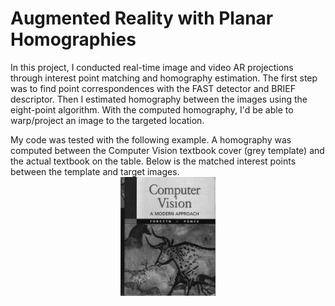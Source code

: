 # Augmented Reality with Planar Homographies
In this project, I conducted real-time image and video AR projections through interest point matching and homography estimation. The first step was to find point correspondences with the FAST detector and BRIEF descriptor. Then I estimated homography between the images using the eight-point algorithm. With the computed homography, I'd be able to warp/project an image to the targeted location. 

My code was tested with the following example. A homography was computed between the Computer Vision textbook cover (grey template) and the actual textbook on the table. Below is the matched interest points between the template and target images.
<img src="https://github.com/HonglingLei/Augmented-Reality-with-Planar-Homographies/blob/main/data/cv_cover.jpg" width="30%" style="display: block; margin: auto;" />
